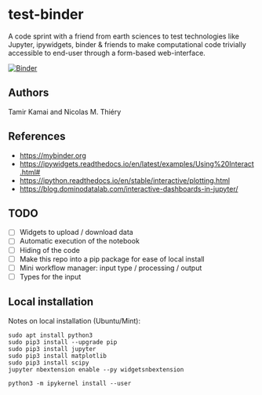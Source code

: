 # test-binder

A code sprint with a friend from earth sciences to test technologies
like Jupyter, ipywidgets, binder & friends to make computational code
trivially accessible to end-user through a form-based web-interface.

[![Binder](http://mybinder.org/badge.svg)](http://mybinder.org:/repo/nthiery/test-binder/)

## Authors

Tamir Kamai and Nicolas M. Thiéry

## References

- https://mybinder.org
- https://ipywidgets.readthedocs.io/en/latest/examples/Using%20Interact.html#
- https://ipython.readthedocs.io/en/stable/interactive/plotting.html
- https://blog.dominodatalab.com/interactive-dashboards-in-jupyter/

## TODO

- [ ] Widgets to upload / download data
- [ ] Automatic execution of the notebook
- [ ] Hiding of the code
- [ ] Make this repo into a pip package for ease of local install
- [ ] Mini workflow manager: input type / processing / output
- [ ] Types for the input

## Local installation

Notes on local installation (Ubuntu/Mint):

    sudo apt install python3
    sudo pip3 install --upgrade pip
    sudo pip3 install jupyter
    sudo pip3 install matplotlib
    sudo pip3 install scipy
    jupyter nbextension enable --py widgetsnbextension

    python3 -m ipykernel install --user
